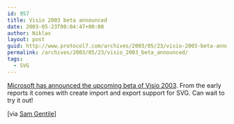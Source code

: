 ```yaml
---
id: 957
title: Visio 2003 beta announced
date: 2003-05-23T00:04:47+00:00
author: Niklas
layout: post
guid: http://www.protocol7.com/archives/2003/05/23/visio-2003-beta-announced/
permalink: /archives/2003/05/23/visio_2003_beta_announced/
tags:
  - SVG
---
```

<div class='microid-4261fb64a77fe830440a9d624c37e6a4d1285a72'>
  <p>
    <a href="http://www.microsoft.com/presspass/press/2003/may03/05-202003VisioToolsPR.asp">Microsoft has announced the upcoming beta of Visio 2003</a>. From the early reports it comes with create import and export support for SVG. Can wait to try it out!
  </p>
  
  <p>
    [via <a href="http://dotnetweblogs.com/sgentile/posts/7363.aspx">Sam Gentile</a>]
  </p>
</div>